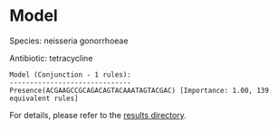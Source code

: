 
# Model

Species: neisseria gonorrhoeae

Antibiotic: tetracycline

```
Model (Conjunction - 1 rules):
------------------------------
Presence(ACGAAGCCGCAGACAGTACAAATAGTACGAC) [Importance: 1.00, 139 equivalent rules]

```

For details, please refer to the [results directory](../../../../../results/scm_b/neisseria%20gonorrhoeae/tetracycline/repeat_5/).

